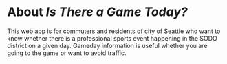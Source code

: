 # About *Is There a Game Today?*

This web app is for commuters and residents of city of Seattle who want to know whether there is a professional sports event happening in the SODO district on a given day. Gameday information is useful whether you are going to the game or want to avoid traffic.
